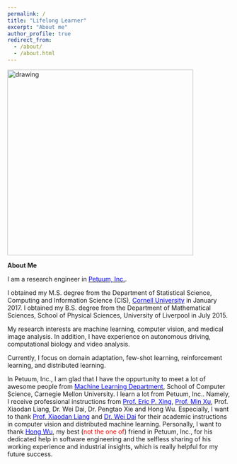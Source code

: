 ```yaml
---
permalink: /
title: "Lifelong Learner"
excerpt: "About me"
author_profile: true
redirect_from: 
  - /about/
  - /about.html
---
```


<img src="https://nanqingd.github.io/images/bg.png" alt="drawing" width="420px"/>  

**About Me**

I am a research engineer in [<span style="color:blue">Petuum, Inc.</span>](https://www.petuum.com/).

I obtained my M.S. degree from the Department of Statistical Science, Computing and Information Science (CIS), [<span style="color:blue">Cornell University</span>](http://www.cornell.edu/) in January 2017. I obtained my B.S. degree from the Department of Mathematical Sciences, School of Physical Sciences, University of Liverpool in July 2015.  

My research interests are machine learning, computer vision, and medical image analysis. In addition, I have experience on autonomous driving, computational biology and video analysis.

Currently, I focus on domain adaptation, few-shot learning, reinforcement learning, and distributed learning.

In Petuum, Inc., I am glad that I have the oppurtunity to meet a lot of awesome people from [<span style="color:blue">Machine Learning Department</span>](https://www.ml.cmu.edu/), School of Computer Science, Carnegie Mellon University. I learn a lot from Petuum, Inc.. Namely, I receive professional instructions from  [<span style="color:blue">Prof. Eric P. Xing</span>](http://www.cs.cmu.edu/~epxing/), [<span style="color:blue">Prof. Min Xu</span>](https://sites.google.com/view/xulab/home), Prof. Xiaodan Liang, Dr. Wei Dai, Dr. Pengtao Xie and Hong Wu. Especially, I want to thank [<span style="color:blue">Prof. Xiaodan Liang</span>](https://lemondan.github.io/) and [<span style="color:blue">Dr. Wei Dai</span>](http://davidwd.org/) for their academic instructions in computer vision and distributed machine learning. Personally, I want to thank [<span style="color:blue">Hong Wu</span>](http://xunzhangthu.org/about/), my best (<span style="color:red">not the one of</span>) friend in Petuum, Inc., for his dedicated help in software engineering and the selfless sharing of his working experience and industrial insights, which is really helpful for my future success.

